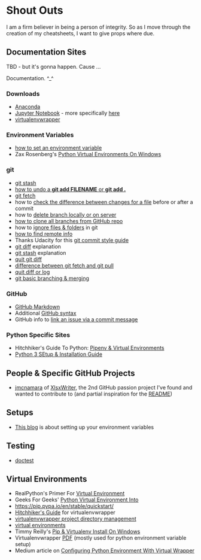 # Shout Outs

I am a firm believer in being a person of integrity. So as I move through the creation of my cheatsheets, I want to give props where due.

## Documentation Sites

TBD - but it's gonna happen. Cause ...

Documentation. ^_^

### Downloads

- [Anaconda](https://www.anaconda.com/distribution/)
- [Jupyter Notebook](https://jupyter.org/) - more specifically [here](https://jupyter.org/install.html)
- [virtualenvwrapper](https://virtualenvwrapper.readthedocs.io/en/latest/index.html)

### Environment Variables

- [how to set an environment variable](https://stackoverflow.com/a/21301852/10474024)
- Zax Rosenberg's [Python Virtual Environments On Windows](http://www.zaxrosenberg.com/python-virtual-environments-on-windows/)

### git

- [git stash](https://git-scm.com/docs/git-stash)
- [how to undo a **git add FILENAME** or **git add .**](http://data.agaric.com/undo-git-add-remove-files-staged-git-commit)
- [git fetch](https://git-scm.com/docs/git-fetch)
- how to [check the difference between changes for a file](https://stackoverflow.com/questions/10039747/how-to-view-file-diff-in-git-before-commit) before or after a commit
- how to [delete branch locally or on server](https://stackoverflow.com/a/2003515/10474024)
- [how to clone all branches from GitHub repo](https://stackoverflow.com/a/72156/10474024)
- how to [ignore files & folders](https://medium.com/@haydar_ai/learning-how-to-git-ignoring-files-and-folders-using-gitignore-177556afdbe3) in git
- [how to find remote info](https://stackoverflow.com/a/4089452/10474024)
- Thanks Udacity for this [git commit style guide](http://udacity.github.io/git-styleguide/)
- [git diff](https://www.git-tower.com/learn/git/ebook/en/command-line/advanced-topics/diffs) explanation
- [git stash](https://git-scm.com/docs/git-stash) explanation
- [quit git diff](https://stackoverflow.com/a/7568823/10474024)
- [difference between git fetch and git pull](https://stackoverflow.com/questions/292357/what-is-the-difference-between-git-pull-and-git-fetch)
- [quit diff or log](https://stackoverflow.com/a/7568823/10474024)
- [git basic branching & merging](https://git-scm.com/book/en/v2/Git-Branching-Basic-Branching-and-Merging)

### GitHub

- [GitHub Markdown](https://guides.github.com/features/mastering-markdown/)
- Additional [GitHub syntax](https://help.github.com/articles/basic-writing-and-formatting-syntax/)
- GitHub info to [link an issue via a commit message](https://stackoverflow.com/questions/1687262/link-to-the-issue-number-on-github-within-a-commit-message)

### Python Specific Sites

- Hitchhiker's Guide To Python:  [Pipenv & Virtual Environments](https://docs.python-guide.org/dev/virtualenvs/)
- [Python 3 SEtup & Installation Guide](https://realpython.com/installing-python/)

## People & Specific GitHub Projects

- [jmcnamara](https://github.com/jmcnamara) of [XlsxWriter](https://github.com/jmcnamara/XlsxWriter), the 2nd GitHub passion project I've found and wanted to contribute to (and partial inspiration for the [README](https://github.com/ProsperousHeart/cheatsheets/blob/master/README.md))

## Setups

- [This blog](http://www.zaxrosenberg.com/python-virtual-environments-on-windows/) is about setting up your environment variables

## Testing

- [doctest](https://docs.python.org/3.6/library/doctest.html)

## Virtual Environments

- RealPython's Primer For [Virtual Environment](https://realpython.com/python-virtual-environments-a-primer/)
- Geeks For Geeks' [Python Virtual Environment Into](https://www.geeksforgeeks.org/python-virtual-environment/)
- https://pip.pypa.io/en/stable/quickstart/
- [Hitchhiker's Guide](https://docs.python-guide.org/dev/virtualenvs/#virtualenvwrapper) for virtualenvwrapper
- [virtualenvwrapper project directory management](https://virtualenvwrapper.readthedocs.io/en/latest/command_ref.html#project-directory-management)
- [virtual environments](https://howchoo.com/g/nwewzjmzmjc/a-guide-to-python-virtual-environments-with-virtualenvwrapper)
- Timmy Reilly's [Pip & Virtualenv Install On Windows](http://timmyreilly.azurewebsites.net/python-pip-virtualenv-installation-on-windows/)
- Virtualenvwrapper [PDF](https://media.readthedocs.org/pdf/virtualenvwrapper/stable/virtualenvwrapper.pdf) (mostly used for python environment variable setup)
- Medium article on [Configuring Python Environment With Virtual Wrapper](https://medium.com/the-andela-way/configuring-python-environment-with-virtualenvwrapper-8745c2895745)
